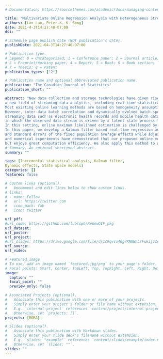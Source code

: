 ```yaml
---
# Documentation: https://sourcethemes.com/academic/docs/managing-content/

title: "Multivariate Online Regression Analysis with Heterogeneous Streaming Data (Accepted)"
authors: [Lan Luo, Peter X.-K. Song]
date: 2021-4-3T14:27:48-07:00
doi: ""

# Schedule page publish date (NOT publication's date).
publishDate: 2021-04-3T14:27:48-07:00

# Publication type.
# Legend: 0 = Uncategorized; 1 = Conference paper; 2 = Journal article;
# 3 = Preprint/Working paper; 4 = Report; 5 = Book; 6 = Book section;
# 7 = Thesis; 8 = Patent
publication_types: ["2"]

# Publication name and optional abbreviated publication name.
publication: "The Canadian Journal of Statistics"
publication_short: ""

abstract: "New data collection and storage technologies have given rise to 
a new field of streaming data analytics, including real-time statistical methodology for online data analyses. 
Most existing online learning methods are based on homogeneity assumption such that the sequence of samples are independent and identical. 
However, inter-data batch correlation and dynamically evolved batch-specific effects are among the key defining features in real-world 
streaming data such as electronic health records and mobile health data. This paper is built in the framework of state space mixed models 
in which the observed data stream is driven by a latent state process that follows a Markov process. 
In this setting, online maximum likelihood estimation is challenged by high-dimensional integrals and complex covariance structures. 
In this paper, we develop a Kalman filter based real-time regression analysis method that enables to update both point estimates 
and standard errors of the fixed population average effects while adjusting for dynamic hidden effects. Both theoretical justification 
and numerical experiments have demonstrated that our proposed online method has similar statistical properties to its offline counterpart 
but enjoys great computation efficiency. We also apply this method to analyze an electronic health record data example."
# Summary. An optional shortened abstract.
summary: ""

tags: [Incremental statistical analysis, Kalman filter, 
Dynamic effects, State space models]
categories: []
featured: false

# Custom links (optional).
#   Uncomment and edit lines below to show custom links.
# links:
# - name: Follow
#   url: https://twitter.com
#   icon_pack: fab
#   icon: twitter

url_pdf: 
#url_code: https://github.com/luolsph/RenewQIF_pkg
url_dataset:
url_poster: 
url_project:
#url_slides: https://drive.google.com/file/d/1c9qwsu4Og7KN8WnLrFukijzZoh9Mbd6D/view?usp=sharing
url_source:
url_video:

# Featured image
# To use, add an image named `featured.jpg/png` to your page's folder. 
# Focal points: Smart, Center, TopLeft, Top, TopRight, Left, Right, BottomLeft, Bottom, BottomRight.
image:
  caption: ""
  focal_point: ""
  preview_only: false

# Associated Projects (optional).
#   Associate this publication with one or more of your projects.
#   Simply enter your project's folder or file name without extension.
#   E.g. `internal-project` references `content/project/internal-project/index.md`.
#   Otherwise, set `projects: []`.
projects: [MORA]

# Slides (optional).
#   Associate this publication with Markdown slides.
#   Simply enter your slide deck's filename without extension.
#   E.g. `slides: "example"` references `content/slides/example/index.md`.
#   Otherwise, set `slides: ""`.
slides: ""
---
```

